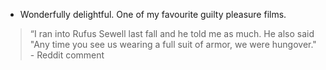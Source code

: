 - Wonderfully delightful. One of my favourite guilty pleasure films.

> “I ran into Rufus Sewell last fall and he told me as much. He also said "Any time you see us wearing a full suit of armor, we were hungover." - Reddit comment